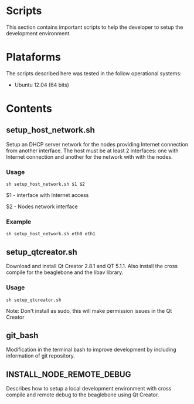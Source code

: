 # Scripts

This section contains important scripts to help the developer to setup the development environment.

# Plataforms

The scripts described here was tested in the follow operational systems:

* Ubuntu 12.04 (64 bits)

# Contents

## setup\_host\_network.sh

Setup an DHCP server network for the nodes providing Internet connection from another interface. The host must be at least 2 interfaces: one with Internet connection and another for the network with with the nodes. 

### Usage

    sh setup_host_network.sh $1 $2

$1 - interface with Internet access

$2 - Nodes network interface 

### Example

    sh setup_host_network.sh eth0 eth1
  
## setup\_qtcreator.sh

Download and install Qt Creator 2.8.1 and QT 5.1.1. Also install the cross compile for the beaglebone and the libav library.

### Usage

    sh setup_qtcreator.sh

Note: Don't install as sudo, this will make permission issues in the Qt Creator

## git_bash

Modification in the terminal bash to improve development by including information of git repository.

## INSTALL\_NODE\_REMOTE\_DEBUG

Describes how to setup a local development environment with cross compile and remote debug to the beaglebone using Qt Creator.